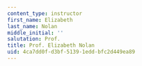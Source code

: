 ```yaml
---
content_type: instructor
first_name: Elizabeth
last_name: Nolan
middle_initial: ''
salutation: Prof.
title: Prof. Elizabeth Nolan
uid: 4ca7dd0f-d3bf-5139-1edd-bfc2d449ea89
---
```

